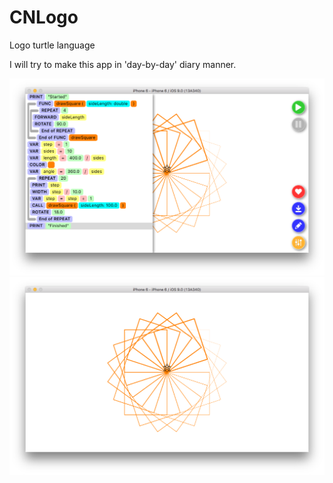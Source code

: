 # CNLogo

Logo turtle language

I will try to make this app in 'day-by-day' diary manner.

![Screen Shot](/ScreenShot.png)
![Screen Shot2](/ScreenShot2.png)
